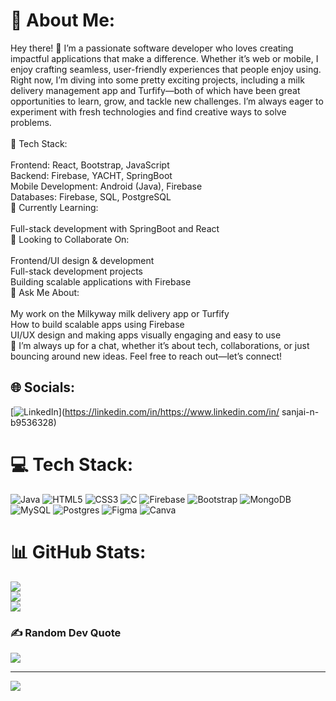 # 💫 About Me:
Hey there! 👋 I’m a passionate software developer who loves creating impactful applications that make a difference. Whether it’s web or mobile, I enjoy crafting seamless, user-friendly experiences that people enjoy using. Right now, I’m diving into some pretty exciting projects, including a milk delivery management app and Turfify—both of which have been great opportunities to learn, grow, and tackle new challenges. I’m always eager to experiment with fresh technologies and find creative ways to solve problems.<br><br>🔧 Tech Stack:<br><br>Frontend: React, Bootstrap, JavaScript<br>Backend: Firebase, YACHT, SpringBoot<br>Mobile Development: Android (Java), Firebase<br>Databases: Firebase, SQL, PostgreSQL<br>🌱 Currently Learning:<br><br>Full-stack development with SpringBoot and React<br>🚀 Looking to Collaborate On:<br><br>Frontend/UI design & development<br>Full-stack development projects<br>Building scalable applications with Firebase<br>🤔 Ask Me About:<br><br>My work on the Milkyway milk delivery app or Turfify<br>How to build scalable apps using Firebase<br>UI/UX design and making apps visually engaging and easy to use<br>💬 I’m always up for a chat, whether it’s about tech, collaborations, or just bouncing around new ideas. Feel free to reach out—let’s connect!


## 🌐 Socials:
[![LinkedIn](https://img.shields.io/badge/LinkedIn-%230077B5.svg?logo=linkedin&logoColor=white)](https://linkedin.com/in/https://www.linkedin.com/in/ sanjai-n-b9536328) 

# 💻 Tech Stack:
![Java](https://img.shields.io/badge/java-%23ED8B00.svg?style=for-the-badge&logo=openjdk&logoColor=white) ![HTML5](https://img.shields.io/badge/html5-%23E34F26.svg?style=for-the-badge&logo=html5&logoColor=white) ![CSS3](https://img.shields.io/badge/css3-%231572B6.svg?style=for-the-badge&logo=css3&logoColor=white) ![C](https://img.shields.io/badge/c-%2300599C.svg?style=for-the-badge&logo=c&logoColor=white) ![Firebase](https://img.shields.io/badge/firebase-%23039BE5.svg?style=for-the-badge&logo=firebase) ![Bootstrap](https://img.shields.io/badge/bootstrap-%238511FA.svg?style=for-the-badge&logo=bootstrap&logoColor=white) ![MongoDB](https://img.shields.io/badge/MongoDB-%234ea94b.svg?style=for-the-badge&logo=mongodb&logoColor=white) ![MySQL](https://img.shields.io/badge/mysql-4479A1.svg?style=for-the-badge&logo=mysql&logoColor=white) ![Postgres](https://img.shields.io/badge/postgres-%23316192.svg?style=for-the-badge&logo=postgresql&logoColor=white) ![Figma](https://img.shields.io/badge/figma-%23F24E1E.svg?style=for-the-badge&logo=figma&logoColor=white) ![Canva](https://img.shields.io/badge/Canva-%2300C4CC.svg?style=for-the-badge&logo=Canva&logoColor=white)
# 📊 GitHub Stats:
![](https://github-readme-stats.vercel.app/api?username=Sanjai-developer&theme=neon&hide_border=false&include_all_commits=false&count_private=false)<br/>
![](https://github-readme-streak-stats.herokuapp.com/?user=Sanjai-developer&theme=neon&hide_border=false)<br/>
![](https://github-readme-stats.vercel.app/api/top-langs/?username=Sanjai-developer&theme=neon&hide_border=false&include_all_commits=false&count_private=false&layout=compact)

### ✍️ Random Dev Quote
![](https://quotes-github-readme.vercel.app/api?type=horizontal&theme=radical)

---
[![](https://visitcount.itsvg.in/api?id=Sanjai-developer&icon=6&color=8)](https://visitcount.itsvg.in)

<!-- Proudly created with GPRM ( https://gprm.itsvg.in ) -->
